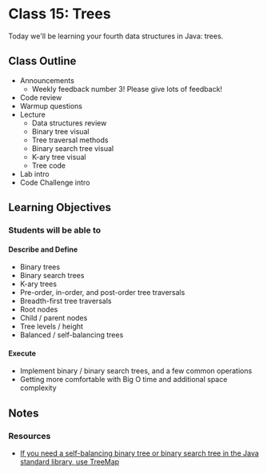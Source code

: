 # Class 15: Trees

Today we'll be learning your fourth data structures in Java: trees.

## Class Outline

- Announcements
  - Weekly feedback number 3! Please give lots of feedback!
- Code review
- Warmup questions
- Lecture
  - Data structures review
  - Binary tree visual
  - Tree traversal methods
  - Binary search tree visual
  - K-ary tree visual
  - Tree code
- Lab intro
- Code Challenge intro

## Learning Objectives

### Students will be able to

#### Describe and Define

- Binary trees
- Binary search trees
- K-ary trees
- Pre-order, in-order, and post-order tree traversals
- Breadth-first tree traversals
- Root nodes
- Child / parent nodes
- Tree levels / height
- Balanced / self-balancing trees

#### Execute

- Implement binary / binary search trees, and a few common operations
- Getting more comfortable with Big O time and additional space complexity

## Notes

### Resources

- [If you need a self-balancing binary tree or binary search tree in the Java standard library, use TreeMap](https://docs.oracle.com/en/java/javase/11/docs/api/java.base/java/util/TreeMap.html)
